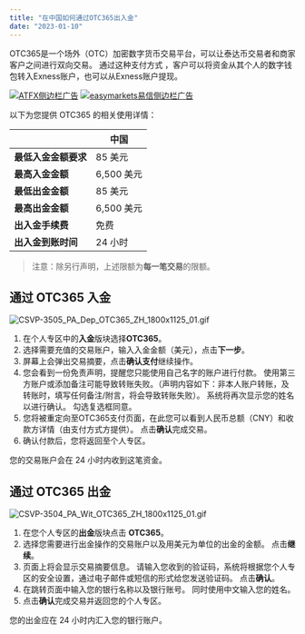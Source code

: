 ```yaml
---
title: "在中国如何通过OTC365出入金"
date: "2023-01-10"
---
```


OTC365是一个场外（OTC）加密数字货币交易平台，可以让泰达币交易者和商家客户之间进行双向交易。 通过这种支付方式 ，客户可以将资金从其个人的数字钱包转入Exness账户，也可以从Exness账户提现。

<a target="_blank" href="https://www.ifttt.fun/go/atfx-cn/"><img class="size-full wp-image-24489 aligncenter" src="https://cdn.fendou.la/bluehost/ATFX-ads.svg" alt="ATFX侧边栏广告" /></a>
<a  target="_blank" href="https://www.ifttt.fun/go/easymarket/"><img class="size-full wp-image-24489 aligncenter" src="https://cdn.fendou.la/welaowei8/2020/11/easyMarketsAds.svg" alt="easymarkets易信侧边栏广告" /></a>

以下为您提供 OTC365 的相关使用详情：

|   | 中国 |
| --- | --- |
| **最低入金金额要求** | 85 美元 |
| **最高入金金额** | 6,500 美元 |
| **最低出金金额** | 85 美元 |
| **最高出金金额** | 6,500 美元 |
| **出入金手续费** | 免费 |
| **出入金到账时间** | 24 小时 |

> 注意：除另行声明，上述限额为**每一笔交易**的限额。

## 通过 OTC365 入金

![CSVP-3505_PA_Dep_OTC365_ZH_1800x1125_01.gif](https://testingcf.jsdelivr.net/gh/jarlin8/OSS@main/exhelp/CSVP-3505_PA_Dep_OTC365_ZH_1800x1125_01.gif)

1. 在个人专区中的**入金**版块选择**OTC365**。
2. 选择需要充值的交易账户，输入入金金额（美元），点击**下一步**。
3. 屏幕上会弹出交易摘要，点击**确认支付**继续操作。
4. 您会看到一份免责声明，提醒您只能使用自己名字的账户进行付款。 使用第三方账户或添加备注可能导致转账失败。（声明内容如下：非本人账户转账，及转账时，填写任何备注/附言，将会导致转账失败）。 系统将再次显示您的姓名以进行确认。 勾选复选框同意。
5. 您将被重定向至OTC365支付页面，在此您可以看到人民币总额（CNY）和收款方详情（由支付方式方提供）。 点击**确认**完成交易。
6. 确认付款后，您将返回至个人专区。

您的交易账户会在 24 小时内收到这笔资金。

## 通过 OTC365 出金

![CSVP-3504_PA_Wit_OTC365_ZH_1800x1125_01.gif](https://testingcf.jsdelivr.net/gh/jarlin8/OSS@main/exhelp/CSVP-3504_PA_Wit_OTC365_ZH_1800x1125_01.gif)

1. 在您个人专区的**出金**版块点击 **OTC365**。
2. 选择您需要进行出金操作的交易账户以及用美元为单位的出金的金额。 点击**继续**。
3. 页面上将会显示交易摘要信息。 请输入您收到的验证码，系统将根据您个人专区的安全设置，通过电子邮件或短信的形式给您发送验证码。 点击**确认**。
4. 在跳转页面中输入您的银行名称以及银行账号。 同时使用中文输入您的姓名。
5. 点击**确认**完成交易并返回您的个人专区。

您的出金应在 24 小时内汇入您的银行账户。
